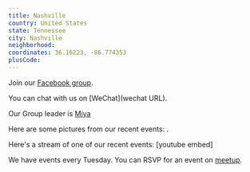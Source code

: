 ```yaml
---
title: Nashville
country: United States
state: Tennessee
city: Nashville
neighborhood: 
coordinates: 36.16223, -86.774353
plusCode:
---
```

Join our [Facebook group](https://www.facebook.com/groups/free.code.camp.nashville).

You can chat with us on [WeChat](wechat URL).

Our Group leader is [Miya](freecodecamp.org/miya)

Here are some pictures from our recent events:
![]().

Here's a stream of one of our recent events:
[youtube embed]

We have events every Tuesday. You can RSVP for an event on [meetup](meetupurl).
